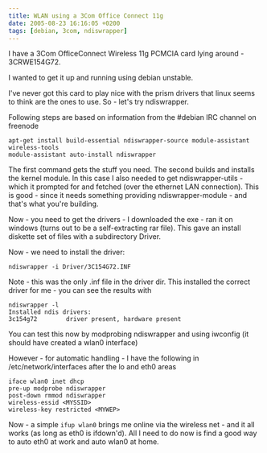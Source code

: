 ```yaml
---
title: WLAN using a 3Com Office Connect 11g
date: 2005-08-23 16:16:05 +0200
tags: [debian, 3com, ndiswrapper]
---
```


I have a 3Com OfficeConnect Wireless 11g PCMCIA card lying around - 3CRWE154G72.

I wanted to get it up and running using debian unstable.

I've never got this card to play nice with the prism drivers that linux seems to think are the ones to use. So - let's try ndiswrapper.

Following steps are based on information from the #debian IRC channel on freenode

```shell
apt-get install build-essential ndiswrapper-source module-assistant wireless-tools
module-assistant auto-install ndiswrapper
```

The first command gets the stuff you need. The second builds and installs the kernel module. In this case I also needed to get ndiswrapper-utils - which it prompted for and fetched (over the ethernet LAN connection). This is good - since it needs something providing ndiswrapper-module - and that's what you're building.

Now - you need to get the drivers - I downloaded the exe - ran it on windows (turns out to be a self-extracting rar file). This gave an install diskette set of files with a subdirectory Driver.

Now - we need to install the driver:

```shell
ndiswrapper -i Driver/3C154G72.INF
```

Note - this was the only .inf file in the driver dir. This installed the correct driver for me - you can see the results with

```shell
ndiswrapper -l
Installed ndis drivers:
3c154g72        driver present, hardware present
```

You can test this now by modprobing ndiswrapper and using iwconfig (it should have created a wlan0 interface)

However - for automatic handling - I have the following in /etc/network/interfaces after the lo and eth0 areas

```shell
iface wlan0 inet dhcp
pre-up modprobe ndiswrapper
post-down rmmod ndiswrapper
wireless-essid <MYSSID>
wireless-key restricted <MYWEP>
```

Now - a simple <code>ifup wlan0</code> brings me online via the wireless net - and it all works (as long as eth0 is ifdown'd). All I need to do now is find a good way to auto eth0 at work and auto wlan0 at home.
